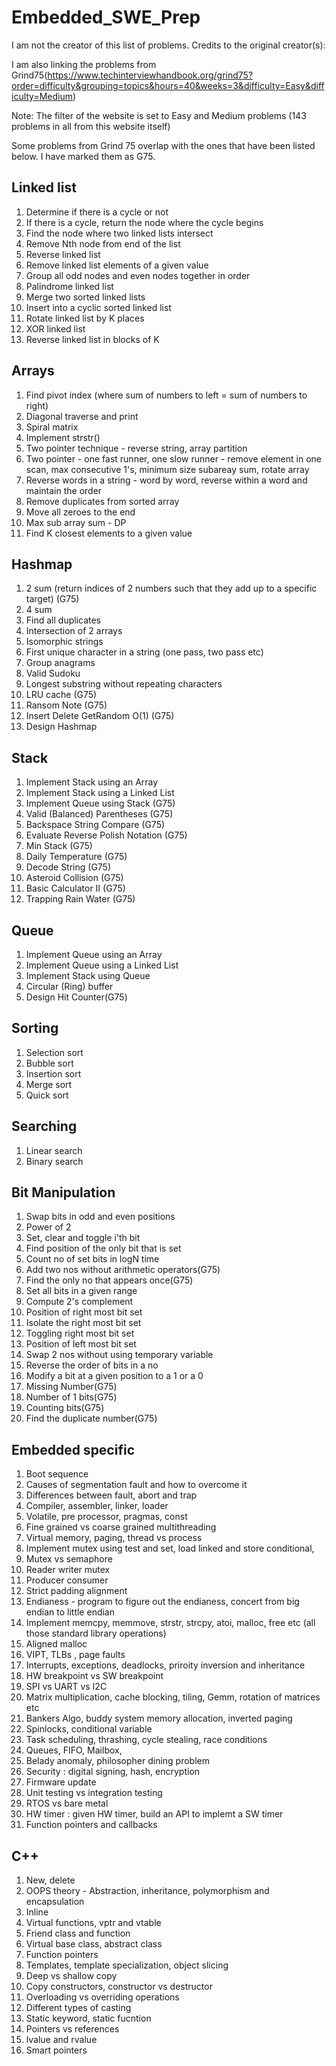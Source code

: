 # Embedded_SWE_Prep

I am not the creator of this list of problems. Credits to the original creator(s):

I am also linking the problems from Grind75(https://www.techinterviewhandbook.org/grind75?order=difficulty&grouping=topics&hours=40&weeks=3&difficulty=Easy&difficulty=Medium)

Note: The filter of the website is set to Easy and Medium problems (143 problems in all from this website itself)

Some problems from Grind 75 overlap with the ones that have been listed below. I have marked them as G75.

Linked list
-----------------
1. Determine if there is a cycle or not
2. If there is a cycle, return the node where the cycle begins
3. Find the node where two linked lists intersect
4. Remove Nth node from end of the list
5. Reverse linked list
6. Remove linked list elements of a given value
7. Group all odd nodes and even nodes together in order
8. Palindrome linked list
9. Merge two sorted linked lists
10. Insert into a cyclic sorted linked list
11. Rotate linked list by K places
12. XOR linked list
13. Reverse linked list in blocks of K

Arrays
-----------
1. Find pivot index (where sum of numbers to left = sum of numbers to right)
2. Diagonal traverse and print
3. Spiral matrix
4. Implement strstr()
5. Two pointer technique - reverse string, array partition
6. Two pointer - one fast runner, one slow runner - remove element in one scan, max consecutive 1's, minimum size subareay sum, rotate array
7. Reverse words in a string - word by word, reverse within a word and maintain the order
8. Remove duplicates from sorted array
9. Move all zeroes to the end
10. Max sub array sum - DP
11. Find K closest elements to a given value

Hashmap
---------------
1. 2 sum (return indices of 2 numbers such that they add up to a specific target) (G75)
2. 4 sum
3. Find all duplicates
4. Intersection of 2 arrays
5. Isomorphic strings
6. First unique character in a string (one pass, two pass etc)
7. Group anagrams
8. Valid Sudoku
9. Longest substring without repeating characters
10. LRU cache (G75)
11. Ransom Note (G75)
12. Insert Delete GetRandom O(1) (G75)
13. Design Hashmap

Stack
--------------
1. Implement Stack using an Array
2. Implement Stack using a Linked List
3. Implement Queue using Stack (G75) 
4. Valid (Balanced) Parentheses (G75)
5. Backspace String Compare (G75)
6. Evaluate Reverse Polish Notation (G75)
7. Min Stack (G75)
8. Daily Temperature (G75)
9. Decode String (G75)
10. Asteroid Collision (G75)
11. Basic Calculator II (G75)
12. Trapping Rain Water (G75)

Queue
--------------
1. Implement Queue using an Array
2. Implement Queue using a Linked List
3. Implement Stack using Queue
4. Circular (Ring) buffer
5. Design Hit Counter(G75)

Sorting
-----------
1. Selection sort
2. Bubble sort
3. Insertion sort
4. Merge sort
5. Quick sort

Searching
---------------
1. Linear search
2. Binary search

Bit Manipulation
--------------------------
1. Swap bits in odd and even positions
2. Power of 2
3. Set, clear and toggle i'th bit
4. Find position of the only bit that is set
5. Count no of set bits in logN time
6. Add two nos without arithmetic operators(G75)
7. Find the only no that appears once(G75)
8. Set all bits in a given range
9. Compute 2's complement
10. Position of right most bit set
11. Isolate the right most bit set
12. Toggling right most bit set
13. Position of left most bit set
14. Swap 2 nos without using temporary variable
15. Reverse the order of bits in a no
16. Modify a bit at a given position to a 1 or a 0
17. Missing Number(G75)
18. Number of 1 bits(G75) 
19. Counting bits(G75)
20. Find the duplicate number(G75)

Embedded specific
------------------------------
1. Boot sequence
2. Causes of segmentation fault and how to overcome it
3. Differences between fault, abort and trap
4. Compiler, assembler, linker, loader
5. Volatile, pre processor, pragmas, const
6. Fine grained vs coarse grained multithreading
7. Virtual memory, paging, thread vs process
8. Implement mutex using test and set, load linked and store conditional, 
9. Mutex vs semaphore
10. Reader writer mutex
11. Producer consumer
12. Strict padding alignment
13. Endianess - program to figure out the endianess, concert from big endian to little endian
14. Implement memcpy, memmove, strstr, strcpy, atoi,  malloc, free etc (all those standard library operations)
15. Aligned malloc
16. VIPT, TLBs , page faults
17. Interrupts, exceptions, deadlocks, priroity inversion and inheritance
18. HW breakpoint vs SW breakpoint
19. SPI vs UART vs I2C
20. Matrix multiplication, cache blocking, tiling, Gemm, rotation of matrices etc
21. Bankers Algo, buddy system memory allocation, inverted paging
22. Spinlocks, conditional variable
23. Task scheduling, thrashing, cycle stealing, race conditions 
24. Queues, FIFO, Mailbox,
25. Belady anomaly, philosopher dining problem
26. Security : digital signing, hash, encryption
27. Firmware update
28. Unit testing vs integration testing
29. RTOS vs bare metal
30. HW timer : given HW timer, build an API to implemt a SW timer
31. Function pointers and callbacks

C++
------
1. New, delete
2. OOPS theory - Abstraction, inheritance, polymorphism and encapsulation 
3. Inline
4. Virtual functions, vptr and vtable
5. Friend class and function
6. Virtual base class, abstract class
7. Function pointers 
8. Templates, template specialization, object slicing
9. Deep vs shallow copy
10. Copy constructors, constructor vs destructor
11. Overloading vs overriding operations
12. Different types of casting
13. Static keyword, static fucntion
14. Pointers vs references
15. lvalue and rvalue
16. Smart pointers
